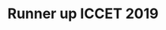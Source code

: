 ---
image: "../../images/image-1.jpg"
title: Runner up ICCET 2019
description: Participarea și obținerea unui titlu runner up la ICCET, Moscova 2019
---